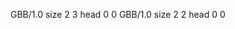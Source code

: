 <gs-board without-header> GBB/1.0
size 2 3
head 0 0
 </gs-board>
<gs-board without-header> GBB/1.0
size 2 2
head 0 0 </gs-board>